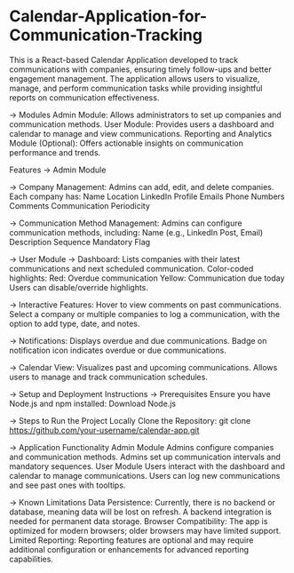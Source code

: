 # Calendar-Application-for-Communication-Tracking
This is a React-based Calendar Application developed to track communications with companies, ensuring timely follow-ups and better engagement management. The application allows users to visualize, manage, and perform communication tasks while providing insightful reports on communication effectiveness.

-> Modules
Admin Module: Allows administrators to set up companies and communication methods.
User Module: Provides users a dashboard and calendar to manage and view communications.
Reporting and Analytics Module (Optional): Offers actionable insights on communication performance and trends.

Features
-> Admin Module

-> Company Management: Admins can add, edit, and delete companies. Each company has:
Name
Location
LinkedIn Profile
Emails
Phone Numbers
Comments
Communication Periodicity

-> Communication Method Management: Admins can configure communication methods, including:
Name (e.g., LinkedIn Post, Email)
Description
Sequence
Mandatory Flag

-> User Module
-> Dashboard:
Lists companies with their latest communications and next scheduled communication.
Color-coded highlights:
Red: Overdue communication
Yellow: Communication due today
Users can disable/override highlights.

-> Interactive Features:
Hover to view comments on past communications.
Select a company or multiple companies to log a communication, with the option to add type, date, and notes.

-> Notifications:
Displays overdue and due communications.
Badge on notification icon indicates overdue or due communications.

-> Calendar View:
Visualizes past and upcoming communications.
Allows users to manage and track communication schedules.

-> Setup and Deployment Instructions
-> Prerequisites
Ensure you have Node.js and npm installed:
Download Node.js

-> Steps to Run the Project Locally
Clone the Repository:
git clone https://github.com/your-username/calendar-app.git

-> Application Functionality
Admin Module Admins configure companies and communication methods. Admins set up communication intervals and mandatory sequences. User Module Users interact with the dashboard and calendar to manage communications. Users can log new communications and see past ones with tooltips.

-> Known Limitations
Data Persistence: Currently, there is no backend or database, meaning data will be lost on refresh. A backend integration is needed for permanent data storage. Browser Compatibility: The app is optimized for modern browsers; older browsers may have limited support. Limited Reporting: Reporting features are optional and may require additional configuration or enhancements for advanced reporting capabilities.
